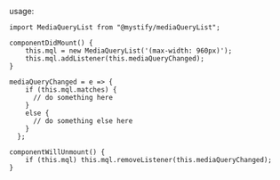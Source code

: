 usage:

`import MediaQueryList from "@mystify/mediaQueryList";`

```
componentDidMount() {
    this.mql = new MediaQueryList('(max-width: 960px)');
    this.mql.addListener(this.mediaQueryChanged);
}
```
```
mediaQueryChanged = e => {
    if (this.mql.matches) {
      // do something here
    }
    else {
      // do something else here
    }
  };
```
```
componentWillUnmount() {
    if (this.mql) this.mql.removeListener(this.mediaQueryChanged);
}
```
